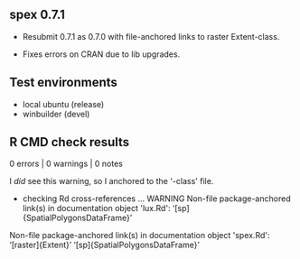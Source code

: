 ## spex 0.7.1

* Resubmit 0.7.1 as 0.7.0 with file-anchored links to raster Extent-class. 

* Fixes errors on CRAN due to lib upgrades. 


## Test environments

* local ubuntu (release)
* winbuilder (devel)

## R CMD check results

0 errors | 0 warnings | 0 notes

I *did* see this warning, so I anchored to the '-class' file. 

* checking Rd cross-references ... WARNING
Non-file package-anchored link(s) in documentation object 'lux.Rd':
  ‘[sp]{SpatialPolygonsDataFrame}’

Non-file package-anchored link(s) in documentation object 'spex.Rd':
  ‘[raster]{Extent}’ ‘[sp]{SpatialPolygonsDataFrame}’




